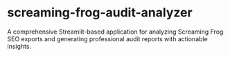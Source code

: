# screaming-frog-audit-analyzer
A comprehensive Streamlit-based application for analyzing Screaming Frog SEO exports and generating professional audit reports with actionable insights.
